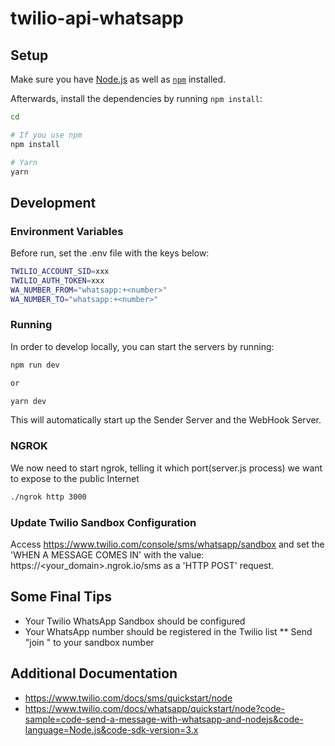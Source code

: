 # twilio-api-whatsapp

## Setup

Make sure you have [Node.js](https://nodejs.org) as well as [`npm`](https://npmjs.com) installed.

Afterwards, install the dependencies by running `npm install`:

```bash
cd 

# If you use npm
npm install

# Yarn
yarn
```

## Development

### Environment Variables

Before run, set the .env file with the keys below:
```bash
TWILIO_ACCOUNT_SID=xxx
TWILIO_AUTH_TOKEN=xxx
WA_NUMBER_FROM="whatsapp:+<number>"
WA_NUMBER_TO="whatsapp:+<number>"
```

### Running

In order to develop locally, you can start the servers by running:

```bash
npm run dev

or 

yarn dev
```

This will automatically start up the Sender Server and the WebHook Server.

### NGROK
We now need to start ngrok, telling it which port(server.js process) we want to expose to the public Internet

```bash
./ngrok http 3000
```

### Update Twilio Sandbox Configuration
Access https://www.twilio.com/console/sms/whatsapp/sandbox 
and set the 'WHEN A MESSAGE COMES IN' with the value: https://<your_domain>.ngrok.io/sms
as a 'HTTP POST' request.


## Some Final Tips
* Your Twilio WhatsApp Sandbox should be configured
* Your WhatsApp number should be registered in the Twilio list
** Send "join <your sandbox keyword>" to your sandbox number 


## Additional Documentation
* https://www.twilio.com/docs/sms/quickstart/node
* https://www.twilio.com/docs/whatsapp/quickstart/node?code-sample=code-send-a-message-with-whatsapp-and-nodejs&code-language=Node.js&code-sdk-version=3.x


